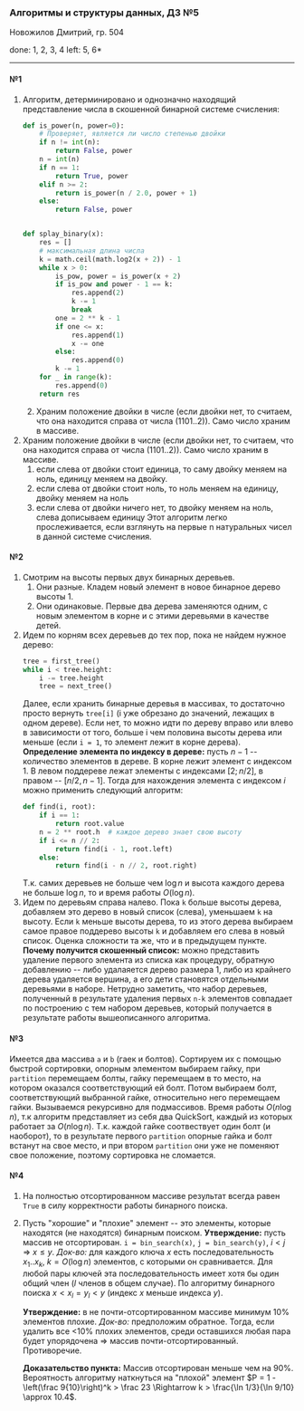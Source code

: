 ### Алгоритмы и структуры данных, ДЗ №5

Новожилов Дмитрий, гр. 504

done: 1, 2, 3, 4
left: 5, 6*

---

#### №1

1. Алгоритм, детерминировано и однозначно находящий представление числа в скошенной бинарной системе счисления:
    ```python
    def is_power(n, power=0):
        # Проверяет, является ли число степенью двойки
        if n != int(n):
            return False, power
        n = int(n)
        if n == 1:
            return True, power
        elif n >= 2:
            return is_power(n / 2.0, power + 1)
        else:
            return False, power


    def splay_binary(x):
        res = []
        # максимальная длина числа
        k = math.ceil(math.log2(x + 2)) - 1
        while x > 0:
            is_pow, power = is_power(x + 2)
            if is_pow and power - 1 == k:
                res.append(2)
                k -= 1
                break
            one = 2 ** k - 1
            if one <= x:
                res.append(1)
                x -= one
            else:
                res.append(0)
            k -= 1
        for _ in range(k):
            res.append(0)
        return res
    ```
    2. Храним положение двойки в числе (если двойки нет, то считаем, что она находится справа от числа (1101..2)). Само число храним в массиве.
2. Храним положение двойки в числе (если двойки нет, то считаем, что она находится справа от числа (1101..2)). Само число храним в массиве.
    1. если слева от двойки стоит единица, то саму двойку меняем на ноль, единицу меняем на двойку.
    2. если слева от двойки стоит ноль, то ноль меняем на единицу, двойку меняем на ноль
    3. если слева от двойки ничего нет, то двойку меняем на ноль, слева дописываем единицу
    Этот алгоритм легко прослеживается, если взглянуть на первые n натуральных чисел в данной системе счисления.

#### №2

1. Смотрим на высоты первых двух бинарных деревьев.
    1. Они разные. Кладем новый элемент в новое бинарное дерево высоты 1.
    2. Они одинаковые. Первые два дерева заменяются одним, с новым элементом в корне и с этими деревьями в качестве детей.
2. Идем по корням всех деревьев до тех пор, пока не найдем нужное дерево:
    ```python
    tree = first_tree()
    while i < tree.height:
        i -= tree.height
        tree = next_tree()
    ```
    Далее, если хранить бинарные деревья в массивах, то достаточно просто вернуть `tree[i]` (i уже обрезано до значений, лежащих в одном дереве). Если нет, то можно идти по дереву вправо или влево в зависимости от того, больше i чем половина высоты дерева или меньше (если `i = 1`, то элемент лежит в корне дерева).
    **Определение элемента по индексу в дереве:** пусть $n-1$ -- количество элементов в дереве. В корне лежит элемент с индексом 1. В левом поддереве лежат элементы с индексами $[2; n/2]$, в правом -- $[n/2, n-1]$. Тогда для нахождения элемента с индексом $i$ можно применить следующий алгоритм:
    ```python
    def find(i, root):
        if i == 1:
            return root.value
        n = 2 ** root.h  # каждое дерево знает свою высоту
        if i <= n // 2:
            return find(i - 1, root.left)
        else:
            return find(i - n // 2, root.right)
    ```
    Т.к. самих деревьев не больше чем $\log n$ и высота каждого дерева не больше $\log n$, то и время работы $O(\log n)$.
3. Идем по деревьям справа налево. Пока `k` больше высоты дерева, добавляем это дерево в новый список (слева), уменьшаем `k` на высоту. Если `k` меньше высоты дерева, то из этого дерева выбираем самое правое поддерево высоты `k` и добавляем его слева в новый список. Оценка сложности та же, что и в предыдущем пункте.
    **Почему получится скошенный список:** можно представить удаление первого элемента из списка как процедуру, обратную добавлению -- либо удалаяется дерево размера 1, либо из крайнего дерева удаляется вершина, а его дети становятся отдельными деревьями в наборе. Нетрудно заметить, что набор деревьев, полученный в результате удаления первых `n-k` элементов совпадает по построению с тем набором деревьев, который получается в результате работы вышеописанного алгоритма.

#### №3

Имеется два массива `a` и `b` (гаек и болтов). Сортируем их с помощью быстрой сортировки, опорным элементом выбираем гайку, при `partition` перемещаем болты, гайку перемещаем в то место, на котором оказался соответствующий ей болт. Потом выбираем болт, соответствующий выбранной гайке, относительно него перемещаем гайки. Вызываемся рекурсивно для подмассивов. Время работы $O(n \log n)$, т.к алгоритм представляет из себя два QuickSort, каждый из которых работает за $O(n\log n)$. Т.к. каждой гайке соотвествует один болт (и наоборот), то в результате первого `partition` опорные гайка и болт встанут на свое место, и при втором `partition` они уже не поменяют свое положение, поэтому сортировка не сломается.

#### №4

1. На полностью отсортированном массиве результат всегда равен `True` в силу корректности работы бинарного поиска.
2. Пусть "хорошие" и "плохие" элемент -- это элементы, которые находятся (не находятся) бинарным поиском.
    **Утверждение:** пусть массив не отсортирован. `i = bin_search(x)`, `j = bin_search(y)`, $i < j$ $\Rightarrow$ $x \leq y$.
    *Док-во:* для каждого ключа $x$ есть последовательность $x_1..x_k, \ k = O(\log n)$ элементов, с которыми он сравнивается. Для любой пары ключей эта последовательность имеет хотя бы один общий член ($l$ членов в общем случае). По алгоритму бинарного поиска $x < x_l = y_l < y$ (индекс $x$ меньше индекса $y$).

    **Утверждение:** в не почти-отсортированном массиве минимум 10% элементов плохие.
    *Док-во:* предположим обратное. Тогда, если удалить все <10% плохих элементов, среди оставшихся любая пара будет упорядочена $\Rightarrow$ массив почти-отсортированный. Противоречие.

    **Доказательство пункта:**
    Массив отсортирован меньше чем на 90%. Вероятность алгоритму наткнуться на "плохой" элемент $P = 1 - \left(\frac 9{10}\right)^k > \frac 23 \Rightarrow k > \frac{\ln 1/3}{\ln 9/10} \approx 10.4$.
